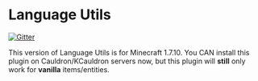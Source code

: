 Language Utils
=================

[![Gitter](https://badges.gitter.im/Join%20Chat.svg)](https://gitter.im/MeowInnovation/LanguageUtils?utm_source=badge&utm_medium=badge&utm_campaign=pr-badge)

This version of Language Utils is for Minecraft 1.7.10. You CAN install this plugin on Cauldron/KCauldron servers now, but this plugin will **still** only work for **vanilla** items/entities.